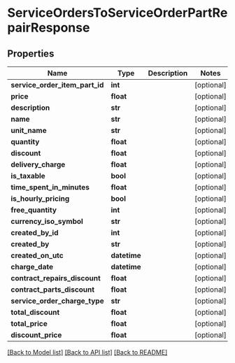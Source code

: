 # ServiceOrdersToServiceOrderPartRepairResponse

## Properties
Name | Type | Description | Notes
------------ | ------------- | ------------- | -------------
**service_order_item_part_id** | **int** |  | [optional] 
**price** | **float** |  | [optional] 
**description** | **str** |  | [optional] 
**name** | **str** |  | [optional] 
**unit_name** | **str** |  | [optional] 
**quantity** | **float** |  | [optional] 
**discount** | **float** |  | [optional] 
**delivery_charge** | **float** |  | [optional] 
**is_taxable** | **bool** |  | [optional] 
**time_spent_in_minutes** | **float** |  | [optional] 
**is_hourly_pricing** | **bool** |  | [optional] 
**free_quantity** | **int** |  | [optional] 
**currency_iso_symbol** | **str** |  | [optional] 
**created_by_id** | **int** |  | [optional] 
**created_by** | **str** |  | [optional] 
**created_on_utc** | **datetime** |  | [optional] 
**charge_date** | **datetime** |  | [optional] 
**contract_repairs_discount** | **float** |  | [optional] 
**contract_parts_discount** | **float** |  | [optional] 
**service_order_charge_type** | **str** |  | [optional] 
**total_discount** | **float** |  | [optional] 
**total_price** | **float** |  | [optional] 
**discount_price** | **float** |  | [optional] 

[[Back to Model list]](../README.md#documentation-for-models) [[Back to API list]](../README.md#documentation-for-api-endpoints) [[Back to README]](../README.md)


